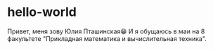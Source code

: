 # hello-world
Привет, меня зову Юлия Пташинская😁
И я обущаюсь в маи на 8 факультете "Прикладная математика и вычислительная техника".
